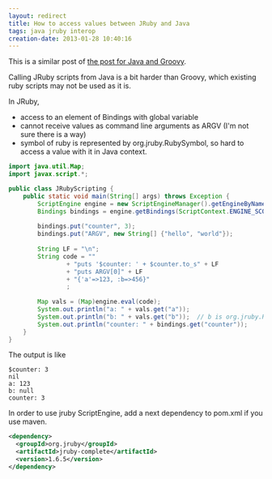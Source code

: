 ```yaml
---
layout: redirect
title: How to access values between JRuby and Java
tags: java jruby interop
creation-date: 2013-01-28 10:40:16
---
```

This is a similar post of [the post for Java and Groovy][interopjavagroovy].

  [interopjavagroovy]: /2013/01/27/interoperability_between_java_and_groovy.html

Calling JRuby scripts from Java is a bit harder than Groovy, which existing ruby scripts may not be used as it is.

In JRuby,

- access to an element of Bindings with global variable
- cannot receive values as command line arguments as ARGV (I'm not sure there is a way)
- symbol of ruby is represented by org.jruby.RubySymbol, so hard to access a value with it in Java context.

```java
import java.util.Map;
import javax.script.*;

public class JRubyScripting {
	public static void main(String[] args) throws Exception {
		ScriptEngine engine = new ScriptEngineManager().getEngineByName("ruby");
		Bindings bindings = engine.getBindings(ScriptContext.ENGINE_SCOPE);
		
		bindings.put("counter", 3);
		bindings.put("ARGV", new String[] {"hello", "world"});
		
		String LF = "\n";
		String code = ""
				+ "puts '$counter: ' + $counter.to_s" + LF
				+ "puts ARGV[0]" + LF
				+ "{'a'=>123, :b=>456}"
				;
			
		Map vals = (Map)engine.eval(code);
		System.out.println("a: " + vals.get("a"));
		System.out.println("b: " + vals.get("b"));  // b is org.jruby.RubySymbol. it's not easy to access.
		System.out.println("counter: " + bindings.get("counter"));
	}
}
```

The output is like

    $counter: 3
    nil
    a: 123
    b: null
    counter: 3


In order to use jruby ScriptEngine, add a next dependency to pom.xml if you use maven.

```xml
<dependency>
  <groupId>org.jruby</groupId>
  <artifactId>jruby-complete</artifactId>
  <version>1.6.5</version>
</dependency>
```
